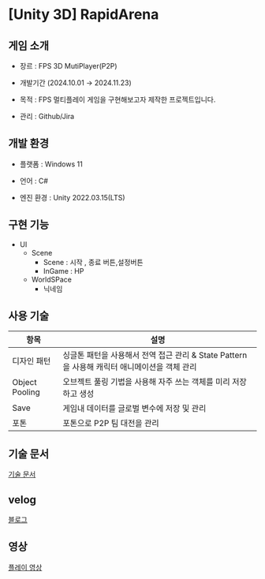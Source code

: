 # [Unity 3D] RapidArena



## 게임 소개

- 장르 : FPS 3D MutiPlayer(P2P)

- 개발기간 (2024.10.01 → 2024.11.23)

- 목적  : FPS 멀티플레이 게임을 구현해보고자 제작한 프로젝트입니다.
  
- 관리 : Github/Jira

## 개발 환경
- 플랫폼 : Windows 11

- 언어 : C#

- 엔진 환경 : Unity 2022.03.15(LTS)

## 구현 기능
* UI
   * Scene
      * Scene  : 시작 , 종료 버튼,설정버튼
      * InGame : HP 
   * WorldSPace
      * 닉네임


## 사용 기술

| 항목 | 설명 |
| ------------ | ------------- |
| 디자인 패턴 | 싱글톤 패턴을 사용해서 전역 접근 관리 & State Pattern을 사용해 캐릭터 애니메이션을 객체 관리|
| Object Pooling | 오브젝트 풀링 기법을 사용해 자주 쓰는 객체를 미리 저장하고 생성 |
| Save | 게임내 데이터를 글로벌 변수에 저장 및 관리 |
| 포톤| 포톤으로 P2P 팀 대전을 관리|

 ## 기술 문서
[기술 문서](https://docs.google.com/presentation/d/1ASBFL0deqHO50BUfyGx-w9X3S-U0FXeQ4qpRaYTWGsU/edit?usp=sharing)

 ## velog

[블로그](https://velog.io/@typhoon760/posts?tag=%ED%8F%AC%ED%8A%B8%ED%8F%B4%EB%A6%AC%EC%98%A4)

 ## 영상
[플레이 영상](https://youtu.be/7IL2NW_SoXI?si=WMTmHV96WeVGsZX_)
 
  
